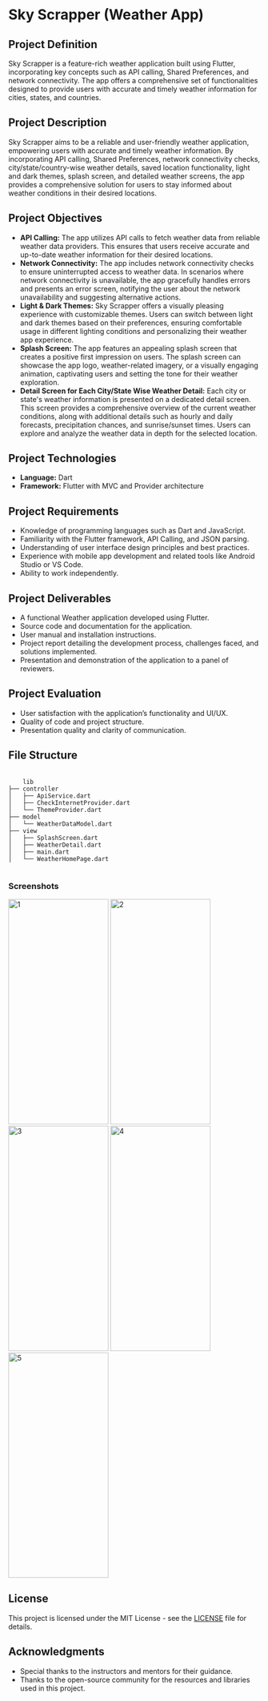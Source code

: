 # Sky Scrapper (Weather App)

## Project Definition
Sky Scrapper is a feature-rich weather application built using Flutter, incorporating key concepts such as API calling, Shared Preferences, and network connectivity. The app offers a comprehensive set of functionalities designed to provide users with accurate and timely weather information for cities, states, and countries.

## Project Description
Sky Scrapper aims to be a reliable and user-friendly weather application, empowering users with accurate and timely weather information. By incorporating API calling, Shared Preferences, network connectivity checks, city/state/country-wise weather details, saved location functionality, light and dark themes, splash screen, and detailed weather screens, the app provides a comprehensive solution for users to stay informed about weather conditions in their desired locations.

## Project Objectives
- **API Calling:** The app utilizes API calls to fetch weather data from reliable weather data providers. This ensures that users receive accurate and up-to-date weather information for their desired locations.
- **Network Connectivity:** The app includes network connectivity checks to ensure uninterrupted access to weather data. In scenarios where network connectivity is unavailable, the app gracefully handles errors and presents an error screen, notifying the user about the network unavailability and suggesting alternative actions.
- **Light & Dark Themes:** Sky Scrapper offers a visually pleasing experience with customizable themes. Users can switch between light and dark themes based on their preferences, ensuring comfortable usage in different lighting conditions and personalizing their weather app experience.
- **Splash Screen:** The app features an appealing splash screen that creates a positive first impression on users. The splash screen can showcase the app logo, weather-related imagery, or a visually engaging animation, captivating users and setting the tone for their weather exploration.
- **Detail Screen for Each City/State Wise Weather Detail:** Each city or state's weather information is presented on a dedicated detail screen. This screen provides a comprehensive overview of the current weather conditions, along with additional details such as hourly and daily forecasts, precipitation chances, and sunrise/sunset times. Users can explore and analyze the weather data in depth for the selected location.

## Project Technologies
- **Language:** Dart
- **Framework:** Flutter with MVC and Provider architecture

## Project Requirements
- Knowledge of programming languages such as Dart and JavaScript.
- Familiarity with the Flutter framework, API Calling, and JSON parsing.
- Understanding of user interface design principles and best practices.
- Experience with mobile app development and related tools like Android Studio or VS Code.
- Ability to work independently.

## Project Deliverables
- A functional Weather application developed using Flutter.
- Source code and documentation for the application.
- User manual and installation instructions.
- Project report detailing the development process, challenges faced, and solutions implemented.
- Presentation and demonstration of the application to a panel of reviewers.

## Project Evaluation
- User satisfaction with the application’s functionality and UI/UX.
- Quality of code and project structure.
- Presentation quality and clarity of communication.
## File Structure
<pre>
  <code>
    lib
├── controller
│   ├── ApiService.dart
│   ├── CheckInternetProvider.dart
│   └── ThemeProvider.dart
├── model
│   └── WeatherDataModel.dart
├── view
│   ├── SplashScreen.dart
│   ├── WeatherDetail.dart
│   ├── main.dart
│   └── WeatherHomePage.dart
  </code>
</pre>

### Screenshots
<img src="https://github.com/karanpadaliya/weather_app/assets/72498188/ad445558-af6a-4a14-80e8-d98e1a072a74" alt="1" style="width: 200px; height: 450px;"> 
<img src="https://github.com/karanpadaliya/weather_app/assets/72498188/c94931dd-1077-4ffe-9be0-46d0311c648c" alt="2" style="width: 200px; height: 450px;"> 
<img src="https://github.com/karanpadaliya/weather_app/assets/72498188/1c707953-1b3f-4086-8e18-6d309450a243" alt="3" style="width: 200px; height: 450px;"> 
<img src="https://github.com/karanpadaliya/weather_app/assets/72498188/78b9e339-fb3e-4b80-aa24-4554d5d3d38e" alt="4" style="width: 200px; height: 450px;"> 
<img src="https://github.com/karanpadaliya/weather_app/assets/72498188/94d331d1-5eb2-4ec2-a7c8-4edd57a91ebb" alt="5" style="width: 200px; height: 450px;"> 


## License
This project is licensed under the MIT License - see the [LICENSE](LICENSE) file for details.

## Acknowledgments
- Special thanks to the instructors and mentors for their guidance.
- Thanks to the open-source community for the resources and libraries used in this project.
